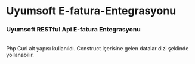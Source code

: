 # Uyumsoft E-fatura-Entegrasyonu

<h3> Uyumsoft RESTful Api E-fatura Entegrasyonu</h3><br>
Php Curl alt yapısı kullanıldı.
Construct içerisine gelen datalar dizi şeklinde yollanabilir.

